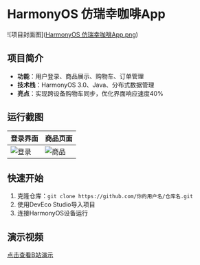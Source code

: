 # HarmonyOS 仿瑞幸咖啡App  
![项目封面图]([HarmonyOS 仿瑞幸咖啡App.png](https://github.com/Nmc123456/HarmonyOS-Coffee-App/blob/main/HarmonyOS%20%E4%BB%BF%E7%91%9E%E5%B9%B8%E5%92%96%E5%95%A1App.png?raw=true))  

## 项目简介  
- **功能**：用户登录、商品展示、购物车、订单管理  
- **技术栈**：HarmonyOS 3.0、Java、分布式数据管理  
- **亮点**：实现跨设备购物车同步，优化界面响应速度40%  

## 运行截图  
| 登录界面 | 商品页面 |  
|---|---|  
| ![登录](截图链接) | ![商品](截图链接) |  

## 快速开始  
1. 克隆仓库：`git clone https://github.com/你的用户名/仓库名.git`  
2. 使用DevEco Studio导入项目  
3. 连接HarmonyOS设备运行  

## 演示视频  
[点击查看B站演示](https://www.bilibili.com/你的视频链接)  
